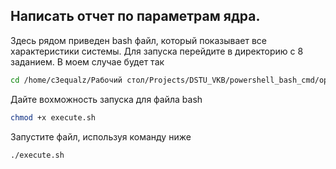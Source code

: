 ## Написать отчет по параметрам ядра.

Здесь рядом приведен bash файл, который показывает все характеристики системы. Для запуска перейдите в директорию с 8 заданием. 
В моем случае будет так

```bash
cd /home/c3equalz/Рабочий стол/Projects/DSTU_VKB/powershell_bash_cmd/operation_systems/fith_semester/10_laboratory/8_question
```

Дайте вохможность запуска для файла bash

```bash
chmod +x execute.sh
```

Запустите файл, используя команду ниже

```bash
./execute.sh
```
